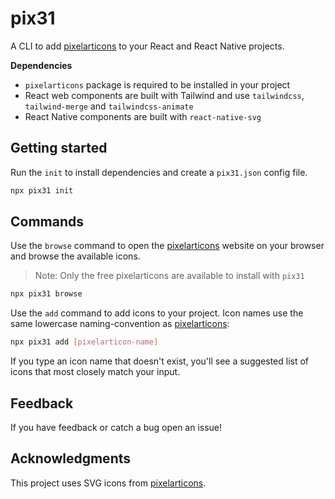 # pix31

A CLI to add [pixelarticons](https://pixelarticons.com/) to your React and React Native projects.

**Dependencies**
* `pixelarticons` package is required to be installed in your project
* React web components are built with Tailwind and use `tailwindcss`, `tailwind-merge` and `tailwindcss-animate`
* React Native components are built with `react-native-svg`

## Getting started

Run the `init` to install dependencies and create a `pix31.json` config file.

```bash
npx pix31 init
```

## Commands

Use the `browse` command to open the [pixelarticons](https://pixelarticons.com/) website on your browser and browse the available icons.

> Note: Only the free pixelarticons are available to install with `pix31`

```bash
npx pix31 browse
```

Use the `add` command to add icons to your project. Icon names use the same lowercase naming-convention as [pixelarticons](https://pixelarticons.com/):

```bash
npx pix31 add [pixelarticon-name]
```

If you type an icon name that doesn't exist, you'll see a suggested list of icons that most closely match your input.

## Feedback

If you have feedback or catch a bug open an issue!

## Acknowledgments

This project uses SVG icons from [pixelarticons](https://pixelarticons.com/).
